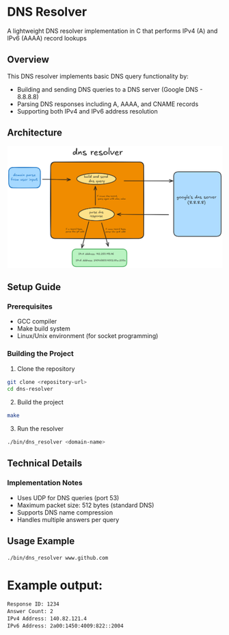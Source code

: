 # DNS Resolver

A lightweight DNS resolver implementation in C that performs IPv4 (A) and IPv6 (AAAA) record lookups

## Overview

This DNS resolver implements basic DNS query functionality by:
- Building and sending DNS queries to a DNS server (Google DNS - 8.8.8.8)
- Parsing DNS responses including A, AAAA, and CNAME records
- Supporting both IPv4 and IPv6 address resolution

## Architecture
![Flow](./dns_resolver.png)

## Setup Guide

### Prerequisites
- GCC compiler
- Make build system
- Linux/Unix environment (for socket programming)

### Building the Project

1. Clone the repository

```bash
git clone <repository-url>
cd dns-resolver
```

2. Build the project

```bash
make
```

3. Run the resolver

```bash
./bin/dns_resolver <domain-name>
```

## Technical Details

### Implementation Notes
- Uses UDP for DNS queries (port 53)
- Maximum packet size: 512 bytes (standard DNS)
- Supports DNS name compression
- Handles multiple answers per query

## Usage Example

```bash
./bin/dns_resolver www.github.com
```

# Example output:

```bash
Response ID: 1234
Answer Count: 2
IPv4 Address: 140.82.121.4
IPv6 Address: 2a00:1450:4009:822::2004
```
